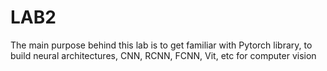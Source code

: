 # LAB2
The main purpose behind this lab is to get familiar with Pytorch library, to build neural architectures, CNN, RCNN, FCNN, Vit, etc for computer vision
